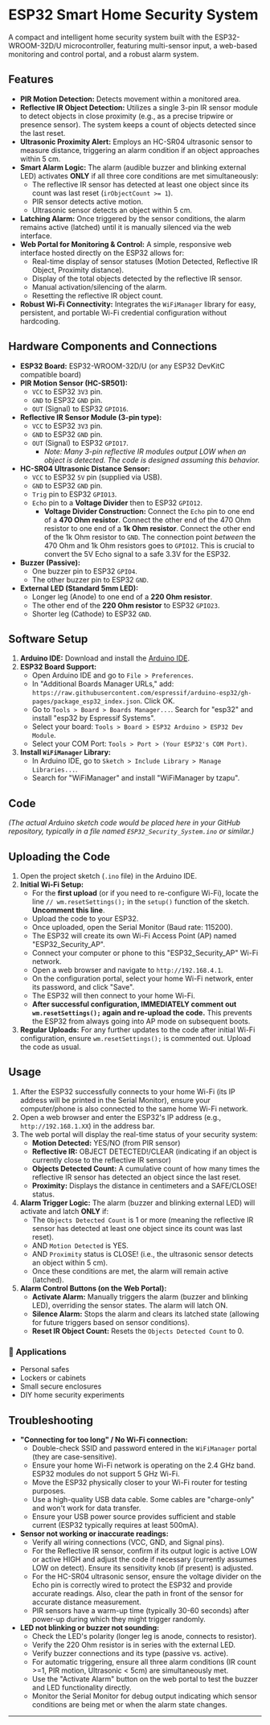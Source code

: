 # ESP32 Smart Home Security System

A compact and intelligent home security system built with the ESP32-WROOM-32D/U microcontroller, featuring multi-sensor input, a web-based monitoring and control portal, and a robust alarm system.

## Features

* **PIR Motion Detection:** Detects movement within a monitored area.
* **Reflective IR Object Detection:** Utilizes a single 3-pin IR sensor module to detect objects in close proximity (e.g., as a precise tripwire or presence sensor). The system keeps a count of objects detected since the last reset.
* **Ultrasonic Proximity Alert:** Employs an HC-SR04 ultrasonic sensor to measure distance, triggering an alarm condition if an object approaches within 5 cm.
* **Smart Alarm Logic:** The alarm (audible buzzer and blinking external LED) activates **ONLY** if all three core conditions are met simultaneously:
    * The reflective IR sensor has detected at least one object since its count was last reset (`irObjectCount >= 1`).
    * PIR sensor detects active motion.
    * Ultrasonic sensor detects an object within 5 cm.
* **Latching Alarm:** Once triggered by the sensor conditions, the alarm remains active (latched) until it is manually silenced via the web interface.
* **Web Portal for Monitoring & Control:** A simple, responsive web interface hosted directly on the ESP32 allows for:
    * Real-time display of sensor statuses (Motion Detected, Reflective IR Object, Proximity distance).
    * Display of the total objects detected by the reflective IR sensor.
    * Manual activation/silencing of the alarm.
    * Resetting the reflective IR object count.
* **Robust Wi-Fi Connectivity:** Integrates the `WiFiManager` library for easy, persistent, and portable Wi-Fi credential configuration without hardcoding.

## Hardware Components and Connections

* **ESP32 Board:** ESP32-WROOM-32D/U (or any ESP32 DevKitC compatible board)
* **PIR Motion Sensor (HC-SR501):**
    * `VCC` to ESP32 `3V3` pin.
    * `GND` to ESP32 `GND` pin.
    * `OUT` (Signal) to ESP32 `GPIO16`.
* **Reflective IR Sensor Module (3-pin type):**
    * `VCC` to ESP32 `3V3` pin.
    * `GND` to ESP32 `GND` pin.
    * `OUT` (Signal) to ESP32 `GPIO17`.
        * *Note: Many 3-pin reflective IR modules output LOW when an object is detected. The code is designed assuming this behavior.*
* **HC-SR04 Ultrasonic Distance Sensor:**
    * `VCC` to ESP32 `5V` pin (supplied via USB).
    * `GND` to ESP32 `GND` pin.
    * `Trig` pin to ESP32 `GPIO13`.
    * `Echo` pin to a **Voltage Divider** then to ESP32 `GPIO12`.
        * **Voltage Divider Construction:** Connect the `Echo` pin to one end of a **470 Ohm resistor**. Connect the other end of the 470 Ohm resistor to one end of a **1k Ohm resistor**. Connect the other end of the 1k Ohm resistor to `GND`. The connection point *between* the 470 Ohm and 1k Ohm resistors goes to `GPIO12`. This is crucial to convert the 5V Echo signal to a safe 3.3V for the ESP32.
* **Buzzer (Passive):**
    * One buzzer pin to ESP32 `GPIO4`.
    * The other buzzer pin to ESP32 `GND`.
* **External LED (Standard 5mm LED):**
    * Longer leg (Anode) to one end of a **220 Ohm resistor**.
    * The other end of the **220 Ohm resistor** to ESP32 `GPIO23`.
    * Shorter leg (Cathode) to ESP32 `GND`.

## Software Setup

1.  **Arduino IDE:** Download and install the [Arduino IDE](https://www.arduino.cc/en/software).
2.  **ESP32 Board Support:**
    * Open Arduino IDE and go to `File > Preferences`.
    * In "Additional Boards Manager URLs," add: `https://raw.githubusercontent.com/espressif/arduino-esp32/gh-pages/package_esp32_index.json`. Click OK.
    * Go to `Tools > Board > Boards Manager...`. Search for "esp32" and install "esp32 by Espressif Systems".
    * Select your board: `Tools > Board > ESP32 Arduino > ESP32 Dev Module`.
    * Select your COM Port: `Tools > Port > (Your ESP32's COM Port)`.
3.  **Install `WiFiManager` Library:**
    * In Arduino IDE, go to `Sketch > Include Library > Manage Libraries...`.
    * Search for "WiFiManager" and install "WiFiManager by tzapu".

## Code

*(The actual Arduino sketch code would be placed here in your GitHub repository, typically in a file named `ESP32_Security_System.ino` or similar.)*

## Uploading the Code

1.  Open the project sketch (`.ino` file) in the Arduino IDE.
2.  **Initial Wi-Fi Setup:**
    * For the **first upload** (or if you need to re-configure Wi-Fi), locate the line `// wm.resetSettings();` in the `setup()` function of the sketch. **Uncomment this line**.
    * Upload the code to your ESP32.
    * Once uploaded, open the Serial Monitor (Baud rate: 115200).
    * The ESP32 will create its own Wi-Fi Access Point (AP) named "ESP32_Security_AP".
    * Connect your computer or phone to this "ESP32_Security_AP" Wi-Fi network.
    * Open a web browser and navigate to `http://192.168.4.1`.
    * On the configuration portal, select your home Wi-Fi network, enter its password, and click "Save".
    * The ESP32 will then connect to your home Wi-Fi.
    * **After successful configuration, IMMEDIATELY comment out `wm.resetSettings();` again and re-upload the code.** This prevents the ESP32 from always going into AP mode on subsequent boots.
3.  **Regular Uploads:** For any further updates to the code after initial Wi-Fi configuration, ensure `wm.resetSettings();` is commented out. Upload the code as usual.

## Usage

1.  After the ESP32 successfully connects to your home Wi-Fi (its IP address will be printed in the Serial Monitor), ensure your computer/phone is also connected to the same home Wi-Fi network.
2.  Open a web browser and enter the ESP32's IP address (e.g., `http://192.168.1.XX`) in the address bar.
3.  The web portal will display the real-time status of your security system:
    * **Motion Detected:** YES/NO (from PIR sensor)
    * **Reflective IR:** OBJECT DETECTED!/CLEAR (indicating if an object is currently close to the reflective IR sensor)
    * **Objects Detected Count:** A cumulative count of how many times the reflective IR sensor has detected an object since the last reset.
    * **Proximity:** Displays the distance in centimeters and a SAFE/CLOSE! status.
4.  **Alarm Trigger Logic:** The alarm (buzzer and blinking external LED) will activate and latch **ONLY** if:
    * The `Objects Detected Count` is 1 or more (meaning the reflective IR sensor has detected at least one object since its count was last reset).
    * AND `Motion Detected` is YES.
    * AND `Proximity` status is CLOSE! (i.e., the ultrasonic sensor detects an object within 5 cm).
    * Once these conditions are met, the alarm will remain active (latched).
5.  **Alarm Control Buttons (on the Web Portal):**
    * **Activate Alarm:** Manually triggers the alarm (buzzer and blinking LED), overriding the sensor states. The alarm will latch ON.
    * **Silence Alarm:** Stops the alarm and clears its latched state (allowing for future triggers based on sensor conditions).
    * **Reset IR Object Count:** Resets the `Objects Detected Count` to 0.

### 🔧 Applications

* Personal safes
* Lockers or cabinets
* Small secure enclosures
* DIY home security experiments

## Troubleshooting

* **"Connecting for too long" / No Wi-Fi connection:**
    * Double-check SSID and password entered in the `WiFiManager` portal (they are case-sensitive).
    * Ensure your home Wi-Fi network is operating on the 2.4 GHz band. ESP32 modules do not support 5 GHz Wi-Fi.
    * Move the ESP32 physically closer to your Wi-Fi router for testing purposes.
    * Use a high-quality USB data cable. Some cables are "charge-only" and won't work for data transfer.
    * Ensure your USB power source provides sufficient and stable current (ESP32 typically requires at least 500mA).
* **Sensor not working or inaccurate readings:**
    * Verify all wiring connections (VCC, GND, and Signal pins).
    * For the Reflective IR sensor, confirm if its output logic is active LOW or active HIGH and adjust the code if necessary (currently assumes LOW on detect). Ensure its sensitivity knob (if present) is adjusted.
    * For the HC-SR04 ultrasonic sensor, ensure the voltage divider on the Echo pin is correctly wired to protect the ESP32 and provide accurate readings. Also, clear the path in front of the sensor for accurate distance measurement.
    * PIR sensors have a warm-up time (typically 30-60 seconds) after power-up during which they might trigger randomly.
* **LED not blinking or buzzer not sounding:**
    * Check the LED's polarity (longer leg is anode, connects to resistor).
    * Verify the 220 Ohm resistor is in series with the external LED.
    * Verify buzzer connections and its type (passive vs. active).
    * For automatic triggering, ensure all three alarm conditions (IR count >=1, PIR motion, Ultrasonic < 5cm) are simultaneously met.
    * Use the "Activate Alarm" button on the web portal to test the buzzer and LED functionality directly.
    * Monitor the Serial Monitor for debug output indicating which sensor conditions are being met or when the alarm state changes.

---
